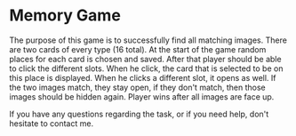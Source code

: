 # Memory Game

The purpose of this game is to successfully find all matching images. There are two cards of every type (16 total). At
the start of the game random places for each card is chosen and saved. After that player should be able to click the different
slots. When he click, the card that is selected to be on this place is displayed. When he clicks a different slot, it opens
as well. If the two images match, they stay open, if they don't match, then those images should be hidden again. Player wins
after all images are face up.

If you have any questions regarding the task, or if you need help, don't hesitate to contact me.